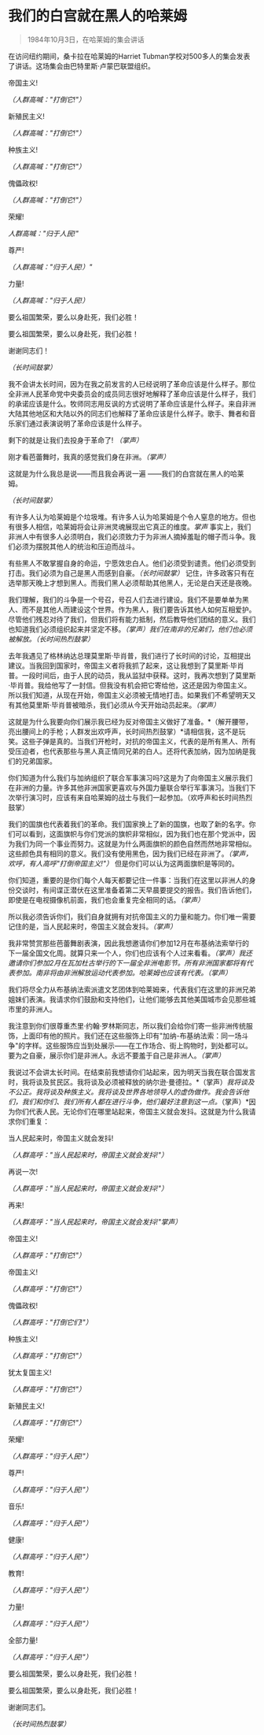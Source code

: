 # 我们的白宫就在黑人的哈莱姆

> 1984年10月3日，在哈莱姆的集会讲话

在访问纽约期间，桑卡拉在哈莱姆的Harriet Tubman学校对500多人的集会发表了讲话。这场集会由巴特里斯·卢蒙巴联盟组织。

帝国主义!

*（人群高喊："打倒它!"）*

新殖民主义!

*（人群高喊："打倒它!"）*

种族主义!

*（人群高喊："打倒它!"）*

傀儡政权!

*（人群高喊："打倒它!"）*

荣耀!

*人群高喊："归于人民!"*

尊严!

*（人群高喊："归于人民!）"*

力量!

*（人群高喊："归于人民!）*

要么祖国繁荣，要么以身赴死，我们必胜！

要么祖国繁荣，要么以身赴死，我们必胜！

谢谢同志们！

*（长时间鼓掌）*

我不会讲太长时间，因为在我之前发言的人已经说明了革命应该是什么样子。那位全非洲人民革命党中央委员会的成员同志很好地解释了革命应该是什么样子，我们的承诺应该是什么。牧师同志用反讽的方式说明了革命应该是什么样子。来自非洲大陆其他地区和大陆以外的同志们也解释了革命应该是什么样子。歌手、舞者和音乐家们通过表演说明了革命应该是什么样子。

剩下的就是让我们去投身于革命了! *（掌声）*

刚才看芭蕾舞时，我真的感觉我们身在非洲。*（掌声）* 

这就是为什么我总是说——而且我会再说一遍 ——我们的白宫就在黑人的哈莱姆。

*（长时间鼓掌）*

有许多人认为哈莱姆是个垃圾堆。有许多人认为哈莱姆是个令人窒息的地方。但也有很多人相信，哈莱姆将会让非洲灵魂展现出它真正的维度。*掌声*  事实上，我们非洲人中有很多人必须明白，我们必须致力于为非洲人摘掉羞耻的帽子而斗争。我们必须为摆脱其他人的统治和压迫而战斗。

有些黑人不敢掌握自身的命运，宁愿效忠白人。他们必须受到谴责。他们必须受到打击。我们必须为自己是黑人而感到自豪。*（长时间鼓掌）* 记住，许多政客只有在选举那天晚上才想到黑人。而我们黑人必须帮助其他黑人，无论是白天还是夜晚。

我们理解，我们的斗争是一个号召，号召人们去进行建设。我们不是要单单为黑人、而不是其他人而建设这个世界。作为黑人，我们要告诉其他人如何互相爱护。尽管他们残忍对待了我们，但我们将有能力抵制，然后教导他们团结的意义。我们也知道我们必须组织起来并坚定不移。*（掌声）*我们在南非的兄弟们，他们也必须被解放。*（长时间热烈鼓掌）*

去年我遇见了格林纳达总理莫里斯·毕肖普，我们进行了长时间的讨论，互相提出建议。当我回到国家时，帝国主义者将我抓了起来，这让我想到了莫里斯·毕肖普。一段时间后，由于人民的动员，我从监狱中获释。这时，我再次想到了莫里斯·毕肖普。我给他写了一封信。但我没有机会把它寄给他，这还是因为帝国主义。所以我们知道，从现在开始，帝国主义必须被无情地打击。如果我们不希望明天又有其他莫里斯·毕肖普被暗杀，我们必须从今天开始动员起来。*（掌声）*

这就是为什么我要向你们展示我已经为反对帝国主义做好了准备。*（解开腰带，亮出腰间上的手枪；人群发出欢呼声，长时间热烈鼓掌）*请相信我，这不是玩笑。这些子弹是真的。当我们开枪时，对抗的帝国主义，代表的是所有黑人、所有受压迫者，也代表那些与黑人真正情同兄弟的白人。还将代表加纳，因为加纳是我们的兄弟国家。

你们知道为什么我们与加纳组织了联合军事演习吗?这是为了向帝国主义展示我们在非洲的力量。许多其他非洲国家更喜欢与外国力量联合举行军事演习。当我们下次举行演习时，应该有来自哈莱姆的战士与我们一起参加。（欢呼声和长时间热烈鼓掌）

我们的国旗也代表着我们的革命。我们国家换上了新的国旗，也取了新的名字。你们可以看到，这面旗帜与你们党派的旗帜非常相似，因为我们也在那个党派中，因为我们为同一个事业而努力。这就是为什么两面旗帜的颜色自然而然地非常相似。这些颜色具有相同的意义。我们没有使用黑色，因为我们已经在非洲了。*（掌声，欢呼，有人高呼"打倒帝国主义!"）* 但是你们可以认为这两面旗帜是等同的。

你们知道，重要的是你们每个人每天都要记住一件事：当我们在这里以非洲人的身份交谈时，有间谍正潜伏在这里准备着第二天早晨要提交的报告。我们告诉他们，即使是在电视摄像机前面，我们也会重复完全相同的话。*（掌声）*

所以我必须告诉你们，我们自身就拥有对抗帝国主义的力量和能力。你们唯一需要记住的是，当人民起来时，帝国主义就会发抖。*（掌声）*

我非常赞赏那些芭蕾舞剧表演，因此我想邀请你们参加12月在布基纳法索举行的下一届全国文化周。就算只来一个人，你们也应该有个人过来看看。*（掌声）*我还邀请你们参加2月在瓦加杜古举行的下一届全非洲电影节。所有非洲国家都将有代表参加。南非将由非洲解放运动代表参加。哈莱姆也应该有代表。*（掌声）*

我们将尽全力从布基纳法索派遣文艺团体到哈莱姆来，代表我们在这里的非洲兄弟姐妹们表演。我请求你们鼓励和支持他们，让他们能够去其他美国城市会见那些城市里的非洲人。

我注意到你们很尊重杰里·约翰·罗林斯同志，所以我们会给你们寄一些非洲传统服饰，上面印有他的照片。我们还在这些服饰上印有"加纳-布基纳法索：同一场斗争"的字样。这些服饰应当到处展示——在工作场合、街上购物时，到处都可以。要为之自豪，展示你们是非洲人。永远不要羞于自己是非洲人。*（掌声）*

我说过不会讲太长时间。在结束前我想请你们站起来，因为明天当我在联合国发言时，我将谈及贫民区。我将谈及必须被释放的纳尔逊·曼德拉。*（掌声）*我将谈及不公正。我将谈及种族主义。我将谈及世界各地领导人的虚伪做作。我会告诉他们，我们和你们、我们所有人都在进行斗争，他们最好注意到这一点。*（掌声）*因为你们代表人民。无论你们在哪里站起来，帝国主义就会发抖。这就是为什么我请求你们重复：

当人民起来时，帝国主义就会发抖!

*（人群高呼："当人民起来时，帝国主义就会发抖!"）*

再说一次!

*（人群高呼："当人民起来时，帝国主义就会发抖!"）*

再来!

*（人群高呼："当人民起来时，帝国主义就会发抖!"掌声）*

帝国主义!

*（人群高呼："打倒它!"）*

帝国主义!

*（人群高呼："打倒它!"）*

傀儡政权!

*（人群高呼："打倒它们!"）*

种族主义!

*（人群高呼："打倒它!"）*

犹太复国主义!

*（人群高呼："打倒它!"）*

新殖民主义!

*（人群高呼："打倒它!"）*

荣耀!

*（人群高呼："归于人民!"）*

尊严!

*（人群高呼："归于人民!"）*

音乐!

*（人群高呼："归于人民!"）*

健康!

*（人群高呼："归于人民!"）*

教育!

*（人群高呼："归于人民!"）*

力量!

*（人群高呼："归于人民!"）*

全部力量!

*（人群高呼："归于人民!"）*

要么祖国繁荣，要么以身赴死，我们必胜！

要么祖国繁荣，要么以身赴死，我们必胜！

谢谢同志们。

*（长时间热烈鼓掌）*